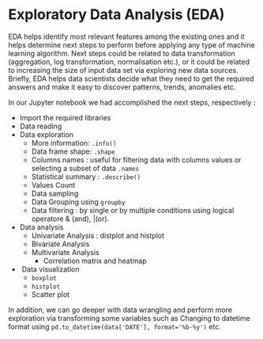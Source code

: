 # Exploratory Data Analysis (EDA)
EDA helps identify most relevant features among the existing ones and it helps determine next steps to perform before applying any type of machine learning algorithm.
Next steps could be related to data transformation (aggregation, log transformation, normalisation etc.), or it could be related to increasing the size of input data set via exploring new data sources.
Briefly, EDA helps data scientists decide what they need to get the required answers and make it easy to discover patterns, trends, anomalies etc. 

In our Jupyter notebook we had accomplished the next steps, respectively : 
- Import the required libraries
- Data reading
- Data exploration
    -  More information: `.info()`
    -  Data frame shape: `.shape`
    -  Columns names : useful for filtering data with columns values or selecting a subset of data `.names`
    -  Statistical summary : `.describe()`
    -  Values Count
    -  Data sampling
    -  Data Grouping using `groupby` 
    -  Data filtering : by single or by multiple conditions using logical operatore & (and), |(or).
-  Data analysis
     - Univariate Analysis : distplot and histplot
     - Bivariate Analysis
     - Multivariate Analysis
       - Correlation matrix and heatmap
-  Data visualization
     - `boxplot`
     - `histplot`
     - Scatter plot
 
In addition, we can go deeper with data wrangling and perform more exploration via transforming some variables such as Changing to datetime format using `pd.to_datetime(data['DATE'], format='%b-%y')` etc.
